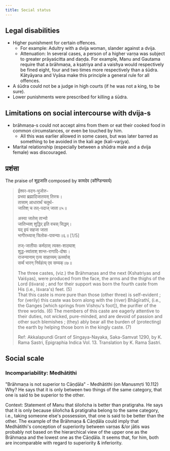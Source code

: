 ```yaml
---
title: Social status
---
```


## Legal disabilities 
-   Higher punishment for certain offences.
    -   For example: Adultry with a dvija woman, slander against a dvija.
    -   Attenuation: In several cases, a person of a higher varṇa was subject to greater prāyaścitta and daṇḍa. For example, Manu and Gautama require that a brāhmaṇa, a kṣatriya and a vaishya would respectively be fined eight, four and two times more respectively than a śūdra. Kātyāyana and Vyāsa make this principle a general rule for all offences.
-   A śūdra could not be a judge in high courts (if he was not a king, to be sure).
-   Lower punishments were prescribed for killing a śūdra.


## Limitations on social intercourse with dvija-s
-   brāhmaṇa-s could not accept alms from them or eat their cooked food in common circumstances, or even be touched by him.
    -   All this was earlier allowed in some cases, but was later barred as something to be avoided in the kali age (kali-varjya).
-   Marital relationship (especially between a shūdra male and a dvija female) was discouraged.

## प्रशंसा
The praise of शूद्रजाति composed by कामदेव (कौण्डिन्यवर्य)

> ईश्वर-वदन-भुजोरु-  
> प्रभवा ब्रह्मादिजातयस् तिस्त्रः।  
> तासाम् आधारार्थं चतुर्थ-  
> जातिश् च तत्-पदाज् जाता॥५॥
> 
> अस्या जातेस् ताभ्यो  
> जातिभ्यश् शुद्धिर् इति वचस् सिद्धम्।  
> यद् इयं सहजा जाता  
> भागीरथ्यास् त्रिलोक-पावन्याः॥६॥ [1/5]
> 
> तज्-जातीयाः कर्मठास् त्यक्त-शाठ्याश्  
> शुद्ध-स्वांताश् शान्त-रागादि-दोषाः।  
> राजन्यानाम् एत्य साहाय्यम् ऊर्व्व्यास्  
> सर्व्वं भारन् निर्वहंत्य् एव सम्यक्॥७॥
> 
> The three castes, (viz.) the Brāhmaṇas and the next (Kshatriyas and Vaiśyas), were produced from the face, the arms and the thighs of the Lord (lśvara) ; and for their support was born the fourth caste from His (i.e., lśvara's) feet. (5)  
> That this caste is more pure than those (other three) is self-evident ; for (verily) this caste was born along with the (river) Bhāgīrathī, (i.e., the Ganges [which springs from Vishṇu's foot]), the purifier of the three worlds. (6)
> The members of this caste are eagerly attentive to their duties, not wicked, pure-minded, and are devoid of passion and other such blemishes ; (they) ably bear all the burden of (protecting) the earth by helping those born in the kingly caste. (7) 
> 
> Ref: Akkalapundi Grant of Singaya-Nayaka, Saka-Samvat 1290, by K. Rama Sastri, Epigraphia Indica Vol. 13. Translation by K. Rama Sastri. 

## Social scale 
### Incompariability: Medhātithi
"Brāhmaṇa is not superior to Cāṇḍāla" - Medhātithi (on Manusmṛti 10.112) Why? He says that it is only between two things of the same category, that one is said to be superior to the other.

Context: Statement of Manu that śiloñcha is better than pratigraha. He says that it is only because śiloñcha & pratigraha belong to the same category, i.e., taking someone else's possession, that one is said to be better than the other. The example of the Brāhmaṇa & Cāṇḍāla could imply that Medhātithi's conception of superiority between varṇas &/or jātis was probably not based on the hierarchical view of the upper one as the Brāhmaṇa and the lowest one as the Cāṇḍāla. It seems that, for him, both are incomparable with regard to superiority & inferiority. 